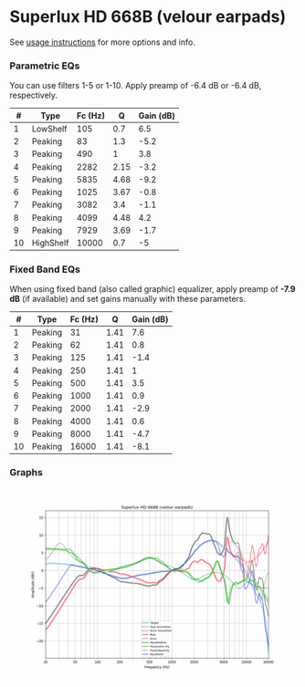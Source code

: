 # Superlux HD 668B (velour earpads)
See [usage instructions](https://github.com/jaakkopasanen/AutoEq#usage) for more options and info.

### Parametric EQs
You can use filters 1-5 or 1-10. Apply preamp of -6.4 dB or -6.4 dB, respectively.

|   # | Type      |   Fc (Hz) |    Q |   Gain (dB) |
|-----|-----------|-----------|------|-------------|
|   1 | LowShelf  |       105 | 0.7  |         6.5 |
|   2 | Peaking   |        83 | 1.3  |        -5.2 |
|   3 | Peaking   |       490 | 1    |         3.8 |
|   4 | Peaking   |      2282 | 2.15 |        -3.2 |
|   5 | Peaking   |      5835 | 4.68 |        -9.2 |
|   6 | Peaking   |      1025 | 3.67 |        -0.8 |
|   7 | Peaking   |      3082 | 3.4  |        -1.1 |
|   8 | Peaking   |      4099 | 4.48 |         4.2 |
|   9 | Peaking   |      7929 | 3.69 |        -1.7 |
|  10 | HighShelf |     10000 | 0.7  |        -5   |

### Fixed Band EQs
When using fixed band (also called graphic) equalizer, apply preamp of **-7.9 dB** (if available) and set gains manually with these parameters.

|   # | Type    |   Fc (Hz) |    Q |   Gain (dB) |
|-----|---------|-----------|------|-------------|
|   1 | Peaking |        31 | 1.41 |         7.6 |
|   2 | Peaking |        62 | 1.41 |         0.8 |
|   3 | Peaking |       125 | 1.41 |        -1.4 |
|   4 | Peaking |       250 | 1.41 |         1   |
|   5 | Peaking |       500 | 1.41 |         3.5 |
|   6 | Peaking |      1000 | 1.41 |         0.9 |
|   7 | Peaking |      2000 | 1.41 |        -2.9 |
|   8 | Peaking |      4000 | 1.41 |         0.6 |
|   9 | Peaking |      8000 | 1.41 |        -4.7 |
|  10 | Peaking |     16000 | 1.41 |        -8.1 |

### Graphs
![](./Superlux%20HD%20668B%20(velour%20earpads).png)
